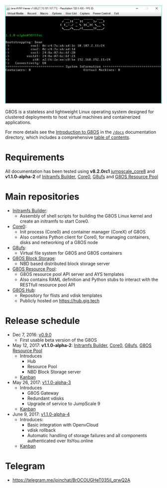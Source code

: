 ![G8OS console](g8os.png)

G8OS is a stateless and lightweight Linux operating system designed for clustered deployments to host virtual machines and containerized applications.

For more details see the [Introduction to G8OS](/docs/README.md) in the [`/docs`](/docs) documentation directory, which includes a comprehensive [table of contents](/docs/SUMMARY.md).

# Requirements

All documentation has been tested using **v8.2.0rc1** [jumpscale_core8](https://github.com/Jumpscale/jumpscale_core8/tree/v8.2.0rc1) and **v1.1.0-alpha-2** of [Initramfs Builder](https://github.com/g8os/initramfs/releases/tag/v1.1.0-alpha-2), [Core0](https://github.com/g8os/core0/releases/tag/v1.1.0-alpha-2), [G8ufs](https://github.com/g8os/g8ufs/releases/tag/v1.1.0-alpha-2) and [G8OS Resource Pool](https://github.com/g8os/resourcepool/releases/tag/v1.1.0-alpha-2)


# Main repositories

- [Initramfs Builder](https://github.com/g8os/initramfs):
  - Assembly of shell scripts for building the G8OS Linux kernel and create an initramfs to start Core0.
- [Core0](https://github.com/g8os/core0):
  - Init process (Core0) and container manager (CoreX) of G8OS
  - Also contains Python client for Core0, for managing containers, disks and networking of a G8OS node
- [G8ufs](https://github.com/g8os/g8ufs):
  - Virtual file system for G8OS and G8OS containers
- [G8OS Block Storage](https://github.com/g8os/blockstor):
  - NBD based distributed block storage server
- [G8OS Resource Pool](https://github.com/g8os/resourcepool):
  - G8OS resource pool API server and AYS templates
  - Also contains RAML definition and Python stubs to interact with the RESTfull resource pool API
- [G8OS Hub](https://github.com/g8os/hub):
  - Repository for flists and vdisk templates
  - Publicly hosted on https://hub.gig.tech

# Release schedule

- Dec 7, 2016: [v0.9.0](https://github.com/g8os/core0/releases/tag/v0.9.0)
  - First usable beta version of the G8OS
- May 12, 2017: **v1.1.0-alpha-2**: [Initramfs Builder](https://github.com/g8os/initramfs/releases/tag/v1.1.0-alpha-2), [Core0](https://github.com/g8os/core0/releases/tag/v1.1.0-alpha-2), [G8ufs](https://github.com/g8os/g8ufs/releases/tag/v1.1.0-alpha-2), [G8OS Resource Pool](https://github.com/g8os/resourcepool/releases/tag/v1.1.0-alpha-2)
  - Introduces
    - Hub
    - Resource Pool
    - NBD Block Storage server
  - [Kanban](https://waffle.io/g8os/home?milestone=1.1.0-alpha-2)
- May 26, 2017: [v1.1.0-alpha-3](https://github.com/g8os/home/blob/master/milestones/1.1.0-alpha-3.md)
  - Introduces
    - G8OS Gateway
    - Redundant vdisks
    - Upgrade of service to JumpScale 9
  - [Kanban](https://waffle.io/g8os/home?milestone=1.1.0-alpha-3)
- June 9, 2017: [v1.1.0-alpha-4](https://github.com/g8os/home/blob/master/milestones/1.1.0-alpha-4.md)
  - Introduces:
    - Basic integration with OpenvCloud
    - vdisk rollback
    - Automatic handling of storage failures and all components authenticated over ItsYou.online
  - [Kanban](https://waffle.io/g8os/home?milestone=1.1.0-alpha-4)

# Telegram

- https://telegram.me/joinchat/BrOCOUGHeT035il_qrwQ2A
